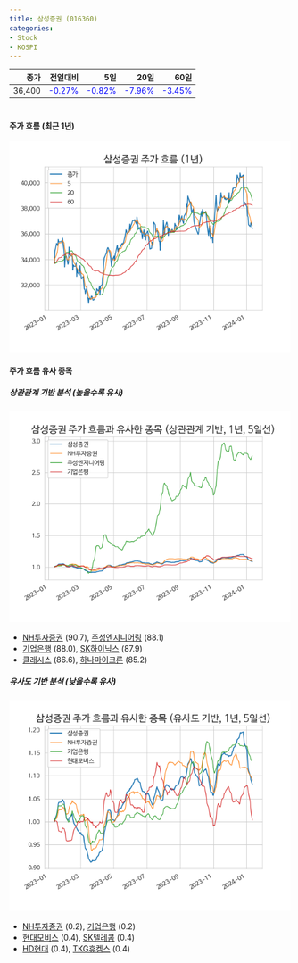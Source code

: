 ```yaml
---
title: 삼성증권 (016360)
categories:
- Stock
- KOSPI
---
```


|종가|전일대비|5일|20일|60일|
|---:|-------:|--:|---:|---:|
|36,400|<span style="color: blue">-0.27%</span>|<span style="color: blue">-0.82%</span>|<span style="color: blue">-7.96%</span>|<span style="color: blue">-3.45%</span>|

<!-- more -->
#
#### 주가 흐름 (최근 1년)
![016360](/assets/images/stock/016360.png)


#### 주가 흐름 유사 종목


##### 상관관계 기반 분석 (높을수록 유사)
![016360](/assets/images/stock/016360_corr.png)
- [NH투자증권](/005940/) (90.7), [주성엔지니어링](/036930/) (88.1)
- [기업은행](/024110/) (88.0), [SK하이닉스](/000660/) (87.9)
- [클래시스](/214150/) (86.6), [하나마이크론](/067310/) (85.2)


##### 유사도 기반 분석 (낮을수록 유사)	
![016360](/assets/images/stock/016360_sim.png)
- [NH투자증권](/005940/) (0.2), [기업은행](/024110/) (0.2)
- [현대모비스](/012330/) (0.4), [SK텔레콤](/017670/) (0.4)
- [HD현대](/267250/) (0.4), [TKG휴켐스](/069260/) (0.4)